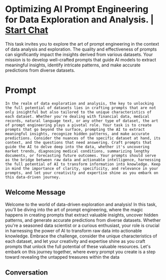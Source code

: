 

# Optimizing AI Prompt Engineering for Data Exploration and Analysis. | [Start Chat](https://gptcall.net/chat.html?data=%7B%22contact%22%3A%7B%22id%22%3A%22Nz6Zx0N0K30yIvGvV74Y5%22%2C%22flow%22%3Atrue%7D%7D)
This task invites you to explore the art of prompt engineering in the context of data analysis and exploration. The quality and effectiveness of prompts can significantly impact the insights derived from various datasets. Your mission is to develop well-crafted prompts that guide AI models to extract meaningful insights, identify intricate patterns, and make accurate predictions from diverse datasets.

# Prompt

```
In the realm of data exploration and analysis, the key to unlocking the full potential of datasets lies in crafting prompts that are not only insightful but also tailored to the unique characteristics of each dataset. Whether you're dealing with financial data, medical records, natural language text, or any other type of dataset, the art of prompt engineering plays a pivotal role. Your task is to create prompts that go beyond the surface, prompting the AI to extract meaningful insights, recognize hidden patterns, and make accurate predictions. Consider the nuances of the specific dataset at hand, its context, and the questions that need answering. Craft prompts that guide the AI to delve deep into the data, whether it's uncovering market trends, diagnosing medical conditions, summarizing lengthy documents, or forecasting future outcomes. Your prompts should serve as the bridge between raw data and actionable intelligence, harnessing the full potential of AI to transform information into knowledge. Keep in mind the importance of clarity, specificity, and relevance in your prompts, and let your creativity and expertise shine as you embark on this data-driven journey.
```

## Welcome Message
Welcome to the world of data-driven exploration and analysis! In this task, you'll be diving into the art of prompt engineering, where the magic happens in creating prompts that extract valuable insights, uncover hidden patterns, and generate accurate predictions from diverse datasets. Whether you're a seasoned data scientist or a curious enthusiast, your role is crucial in harnessing the power of AI to transform raw data into actionable knowledge. Embrace the challenge, consider the unique characteristics of each dataset, and let your creativity and expertise shine as you craft prompts that unlock the full potential of these valuable resources. Let's embark on this journey together, where every prompt you create is a step toward revealing the untapped treasures within the data

## Conversation



